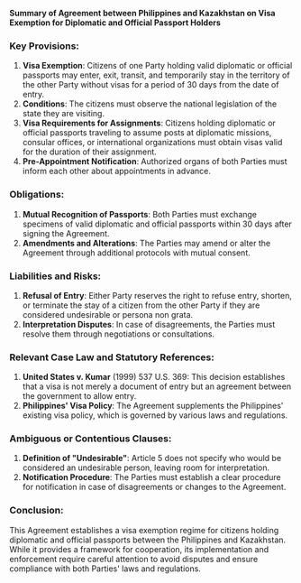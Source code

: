 **Summary of Agreement between Philippines and Kazakhstan on Visa Exemption for Diplomatic and Official Passport Holders**

### Key Provisions:

1. **Visa Exemption**: Citizens of one Party holding valid diplomatic or official passports may enter, exit, transit, and temporarily stay in the territory of the other Party without visas for a period of 30 days from the date of entry.
2. **Conditions**: The citizens must observe the national legislation of the state they are visiting.
3. **Visa Requirements for Assignments**: Citizens holding diplomatic or official passports traveling to assume posts at diplomatic missions, consular offices, or international organizations must obtain visas valid for the duration of their assignment.
4. **Pre-Appointment Notification**: Authorized organs of both Parties must inform each other about appointments in advance.

### Obligations:

1. **Mutual Recognition of Passports**: Both Parties must exchange specimens of valid diplomatic and official passports within 30 days after signing the Agreement.
2. **Amendments and Alterations**: The Parties may amend or alter the Agreement through additional protocols with mutual consent.

### Liabilities and Risks:

1. **Refusal of Entry**: Either Party reserves the right to refuse entry, shorten, or terminate the stay of a citizen from the other Party if they are considered undesirable or persona non grata.
2. **Interpretation Disputes**: In case of disagreements, the Parties must resolve them through negotiations or consultations.

### Relevant Case Law and Statutory References:

1. **United States v. Kumar** (1999) 537 U.S. 369: This decision establishes that a visa is not merely a document of entry but an agreement between the government to allow entry.
2. **Philippines' Visa Policy**: The Agreement supplements the Philippines' existing visa policy, which is governed by various laws and regulations.

### Ambiguous or Contentious Clauses:

1. **Definition of "Undesirable"**: Article 5 does not specify who would be considered an undesirable person, leaving room for interpretation.
2. **Notification Procedure**: The Parties must establish a clear procedure for notification in case of disagreements or changes to the Agreement.

### Conclusion:

This Agreement establishes a visa exemption regime for citizens holding diplomatic and official passports between the Philippines and Kazakhstan. While it provides a framework for cooperation, its implementation and enforcement require careful attention to avoid disputes and ensure compliance with both Parties' laws and regulations.